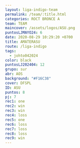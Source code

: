```yaml
---
layout: liga-indigo-team
permalink: /team/:title.html
categories: ROCT BRONCE A
team: TEAM
maincover: /assets/logos/ASU.png
puntosLJMAYO24: 6
date: 2020-08-29 10:29:20 +0700
title: AMATERASU
route: /liga-indigo
tags:
  - johto042024
color: black
puntosLJ202404: 12
grupo: sur
abr: AOS
background: "#F16C38"
cover: DFSPL
ID: ASU
puntos: 8
pj: 7
rec1: one
rec2: win
rec3: win
rec4: loss
rec5: one
rec6: loss
rec7: loss
rec8: loss
rec9: win
---
```


